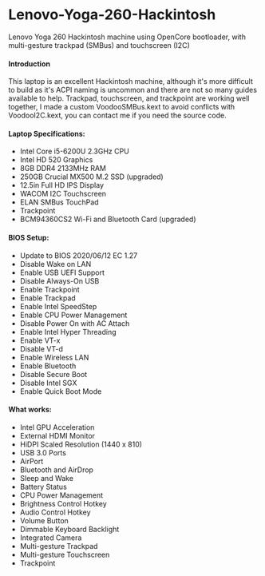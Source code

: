 # Lenovo-Yoga-260-Hackintosh
Lenovo Yoga 260 Hackintosh machine using OpenCore bootloader, with multi-gesture trackpad (SMBus) and touchscreen (I2C)

#### Introduction
This laptop is an excellent Hackintosh machine, although it's more difficult to build as it's ACPI naming is uncommon and there are not so many guides available to help.
Trackpad, touchscreen, and trackpoint are working well together, I made a custom VoodooSMBus.kext to avoid conflicts with VoodooI2C.kext, you can contact me if you need the source code.

#### Laptop Specifications:
- Intel Core i5-6200U 2.3GHz CPU
- Intel HD 520 Graphics
- 8GB DDR4 2133MHz RAM
- 250GB Crucial MX500 M.2 SSD (upgraded)
- 12.5in Full HD IPS Display
- WACOM I2C Touchscreen
- ELAN SMBus TouchPad
- Trackpoint
- BCM94360CS2 Wi-Fi and Bluetooth Card (upgraded)

#### BIOS Setup:
- Update to BIOS 2020/06/12 EC 1.27
- Disable Wake on LAN
- Enable USB UEFI Support
- Disable Always-On USB
- Enable Trackpoint
- Enable Trackpad
- Enable Intel SpeedStep
- Enable CPU Power Management
- Disable Power On with AC Attach
- Enable Intel Hyper Threading
- Enable VT-x
- Disable VT-d
- Enable Wireless LAN
- Enable Bluetooth
- Disable Secure Boot
- Disable Intel SGX
- Enable Quick Boot Mode

#### What works:
- Intel GPU Acceleration
- External HDMI Monitor
- HiDPI Scaled Resolution (1440 x 810)
- USB 3.0 Ports
- AirPort
- Bluetooth and AirDrop
- Sleep and Wake
- Battery Status
- CPU Power Management
- Brightness Control Hotkey
- Audio Control Hotkey
- Volume Button
- Dimmable Keyboard Backlight
- Integrated Camera
- Multi-gesture Trackpad
- Multi-gesture Touchscreen
- Trackpoint

